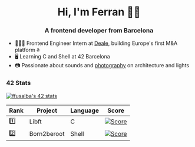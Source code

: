 <h1 align="center">Hi, I'm Ferran 🤙🏻</h1>
<h3 align="center">A frontend developer from Barcelona</h3>

- 👨🏻‍💻  Frontend Engineer Intern at [Deale](https://deale.es/), building Europe's first M&A platform <a href="https://angular.io" target="_blank" rel="noreferrer"> <img src="https://angular.io/assets/images/logos/angular/angular.svg" alt="angular" width="15" height="15"/> </a>
- 🖥  Learning C and Shell at 42 Barcelona
- 📷  Passionate about sounds and [photography](https://unsplash.com/@frrn) on architecture and lights

### 42 Stats
[![ffusalba's 42 stats](https://badge42.herokuapp.com/api/stats/ffusalba?privacyEmail=true)](https://github.com/JaeSeoKim/badge42)

| Rank        | Project       | Language | Score                                                                          |
| ----------- | -----------   | -------- | ------------------------------------------------------------------------------ |
| 1️⃣          | Libft         | C        | [![Score](https://badge42.herokuapp.com/api/project/ffusalba/Libft)]()         |
| 2️⃣          | Born2beroot   | Shell    | [![Score](https://badge42.herokuapp.com/api/project/ffusalba/Born2beroot)]()   |